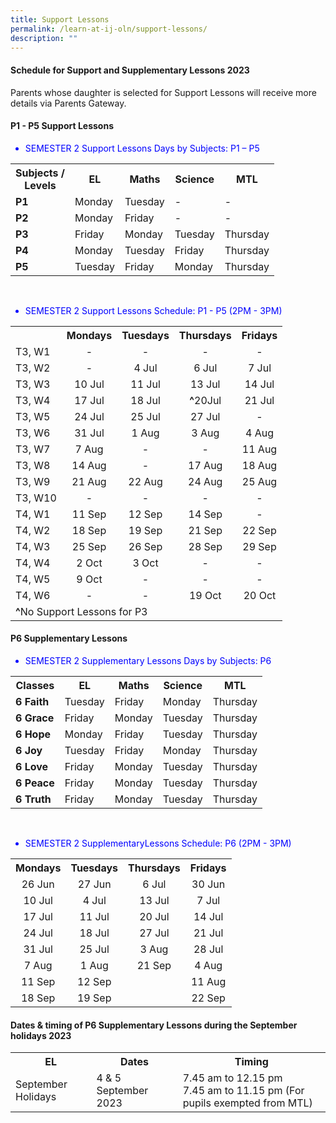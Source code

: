 ```yaml
---
title: Support Lessons
permalink: /learn-at-ij-oln/support-lessons/
description: ""
---
```

<h4><strong>Schedule for Support and Supplementary Lessons 2023</strong></h4>
<p>Parents whose daughter is selected for Support Lessons will receive more details via Parents Gateway.</p>
<h4><strong>P1 - P5 Support Lessons</strong></h4>
<font color="blue"><ul><li>SEMESTER 2 Support Lessons Days by Subjects: P1 – P5</li></ul></font>
<table>
<tbody>
<tr>
<th>Subjects /<br>Levels</th>
<th>EL</th>
<th>Maths</th>
<th>Science</th>
<th>MTL</th>
</tr>
<tr>
<td><strong>P1</strong></td>
<td>Monday</td>
<td>Tuesday</td>
<td> - </td>
<td> - </td>
</tr>
<tr>
<td><strong>P2</strong></td>
<td>Monday</td>
<td>Friday</td>
<td> - </td>
<td> - </td>
</tr>
	<tr>
<td><strong>P3</strong></td>
<td>Friday</td>
<td>Monday</td>
<td>Tuesday</td>
<td>Thursday</td>
</tr>
<tr>
<td><strong>P4</strong></td>
<td>Monday</td>
<td>Tuesday</td>
<td>Friday</td>
<td>Thursday</td>
</tr>
<tr>
<td><strong>P5</strong></td>
<td>Tuesday</td>
<td>Friday</td>
<td>Monday</td>
<td>Thursday</td>
</tr>
</tbody></table>
<br>
<font color="blue"><ul><li>SEMESTER 2 Support Lessons Schedule: P1 - P5 (2PM - 3PM)</li></ul></font>
<table>
<tbody>
<tr>
<th></th>
<th style="text-align: center;">Mondays</th>
<th style="text-align: center;">Tuesdays</th>
<th style="text-align: center;">Thursdays</th>
<th style="text-align: center;">Fridays</th>
</tr>
<tr>
<td>T3, W1</td>
<td style="text-align: center;"> - </td>
<td style="text-align: center;"> - </td>
<td style="text-align: center;"> - </td>
<td style="text-align: center;"> - </td></tr>
<tr>
<td>T3, W2</td>
<td style="text-align: center;"> - </td>
<td style="text-align: center;">4 Jul</td>
<td style="text-align: center;">6 Jul</td>
<td style="text-align: center;">7 Jul</td>
</tr>
<tr>
<td>T3, W3</td>
<td style="text-align: center;">10 Jul</td>
<td style="text-align: center;">11 Jul</td>
<td style="text-align: center;">13 Jul</td>
<td style="text-align: center;"> 14 Jul</td>
</tr>
<tr>
<td>T3, W4</td>
<td style="text-align: center;">17 Jul</td>
<td style="text-align: center;">18 Jul</td>
<td style="text-align: center;"><b>^</b>20Jul</td>
<td style="text-align: center;">21 Jul</td>
</tr>
<tr>
<td>T3, W5</td>
<td style="text-align: center;">24 Jul</td>
<td style="text-align: center;">25 Jul</td>
<td style="text-align: center;">27 Jul</td>
<td style="text-align: center;"> - </td>
</tr>
<tr>
<td>T3, W6</td>
<td style="text-align: center;">31 Jul</td>
<td style="text-align: center;">1 Aug</td>
<td style="text-align: center;">3 Aug</td>
<td style="text-align: center;">4 Aug</td>
</tr>
<tr>
<td>T3, W7</td>
<td style="text-align: center;">7 Aug</td>
<td style="text-align: center;"> - </td>
<td style="text-align: center;"> - </td>
<td style="text-align: center;">11 Aug</td>
</tr>
<tr>
<td>T3, W8</td>
<td style="text-align: center;">14 Aug</td>
<td style="text-align: center;"> - </td>
<td style="text-align: center;">17 Aug</td>
<td style="text-align: center;">18 Aug</td>
</tr>
<tr>
<td>T3, W9</td>
<td style="text-align: center;">21 Aug</td>
<td style="text-align: center;">22 Aug</td>
<td style="text-align: center;">24 Aug</td>
<td style="text-align: center;">25 Aug</td>
</tr>
<tr>
<td>T3, W10</td>
<td style="text-align: center;"> - </td>
<td style="text-align: center;"> - </td>
<td style="text-align: center;">- </td>
<td style="text-align: center;"> - </td>
</tr>
<tr>
<td>T4, W1</td>
<td style="text-align: center;">11 Sep</td>
<td style="text-align: center;">12 Sep</td>
<td style="text-align: center;">14 Sep</td>
<td style="text-align: center;"> - </td>
</tr>
<tr>
<td>T4, W2</td>
<td style="text-align: center;">18 Sep</td>
<td style="text-align: center;">19 Sep</td>
<td style="text-align: center;">21 Sep</td>
<td style="text-align: center;">22 Sep</td>
</tr>
	<tr>
<td>T4, W3</td>
<td style="text-align: center;">25 Sep</td>
<td style="text-align: center;">26 Sep</td>
<td style="text-align: center;">28 Sep</td>
<td style="text-align: center;">29 Sep</td>
</tr>
<tr>
<td>T4, W4</td>
<td style="text-align: center;">2 Oct</td>
<td style="text-align: center;">3 Oct</td>
<td style="text-align: center;"> - </td>
<td style="text-align: center;"> - </td>
</tr>
<tr>
<td>T4, W5</td>
<td style="text-align: center;">9 Oct</td>
<td style="text-align: center;"> - </td>
<td style="text-align: center;"> - </td>
<td style="text-align: center;"> - </td>
</tr>
<tr>
<td>T4, W6</td>
<td style="text-align: center;"> - </td>
<td style="text-align: center;"> - </td>
<td style="text-align: center;">19 Oct</td>
<td style="text-align: center;">20 Oct</td>
</tr>
<tr>
	<td colspan="4"><b>^</b>No Support Lessons for P3</td>
</tr>
</tbody>
</table>

<h4><strong>P6 Supplementary Lessons</strong></h4>
<font color="blue"><ul><li>SEMESTER 2 Supplementary Lessons Days by Subjects: P6</li></ul></font>
<table>
<tbody>
<tr>
<th>Classes</th>
<th>EL</th>
<th>Maths</th>
<th>Science</th>
<th>MTL</th>
</tr>
<tr>
<td><strong>6 Faith</strong></td>
<td>Tuesday</td>
<td>Friday</td>
<td>Monday</td>
<td>Thursday</td>
</tr>
<tr>
<td><strong>6 Grace</strong></td>
<td>Friday</td>
<td>Monday</td>
<td>Tuesday</td>
<td>Thursday</td>
</tr>
<tr>
<td><strong>6 Hope</strong></td>
<td>Monday</td>
<td>Friday</td>
<td>Tuesday</td>
<td>Thursday</td>
</tr>
<tr>
<td><strong>6 Joy</strong></td>
<td>Tuesday</td>
<td>Friday</td>
<td>Monday</td>
<td>Thursday</td>
</tr>
<tr>
<td><strong>6 Love</strong></td>
<td>Friday</td>
<td>Monday</td>
<td>Tuesday</td>
<td>Thursday</td>
</tr>
<tr>
<td><strong>6 Peace</strong></td>
<td>Friday</td>
<td>Monday</td>
<td>Tuesday</td>
<td>Thursday</td>
</tr>
<tr>
<td><strong>6 Truth</strong></td>
<td>Friday</td>
<td>Monday</td>
<td>Tuesday</td>
<td>Thursday</td>
</tr>
</tbody></table>
<br>
<font color="blue"><ul><li>SEMESTER 2 SupplementaryLessons Schedule: P6 (2PM - 3PM)</li></ul></font>
<table><tbody>
<tr>
<th style="text-align: center;">Mondays</th>
<th style="text-align: center;">Tuesdays</th>
<th style="text-align: center;">Thursdays</th>
<th style="text-align: center;">Fridays</th>
</tr>
<tr>
<td style="text-align: center;">26 Jun</td>
<td style="text-align: center;">27 Jun</td>
<td style="text-align: center;">6 Jul</td>
<td style="text-align: center;">30 Jun</td>
</tr>
<tr>
<td style="text-align: center;">10 Jul</td>
<td style="text-align: center;">4 Jul</td>
<td style="text-align: center;">13 Jul</td>
<td style="text-align: center;">7 Jul</td>
</tr>
<tr>
<td style="text-align: center;">17 Jul</td>
<td style="text-align: center;">11 Jul</td>
<td style="text-align: center;">20 Jul</td>
<td style="text-align: center;">14 Jul</td>
</tr>
<tr>
<td style="text-align: center;">24 Jul</td>
<td style="text-align: center;">18 Jul</td>
<td style="text-align: center;">27 Jul</td>
<td style="text-align: center;">21 Jul</td>
</tr>
<tr>
<td style="text-align: center;">31 Jul</td>
<td style="text-align: center;">25 Jul</td>
<td style="text-align: center;">3 Aug</td>
<td style="text-align: center;">28 Jul </td>
</tr>
<tr>
<td style="text-align: center;">7 Aug</td>
<td style="text-align: center;">1 Aug</td>
<td style="text-align: center;">21 Sep</td>
<td style="text-align: center;">4 Aug</td>
</tr>
<tr>
<td style="text-align: center;">11 Sep</td>
<td style="text-align: center;">12 Sep</td>
<td style="text-align: center;"></td>
<td style="text-align: center;">11 Aug</td>
</tr>
	<tr>
<td style="text-align: center;">18 Sep</td>
<td style="text-align: center;">19 Sep</td>
<td style="text-align: center;"></td>
<td style="text-align: center;">22 Sep</td>
</tr>
</tbody>
</table>

<h4><strong>Dates &amp; timing of P6 Supplementary Lessons during the September holidays 2023</strong></h4>
<table>
<tbody>
<tr>
<th>EL</th>
<th>Dates</th>
<th>Timing</th>
</tr>
<tr>
<td>September Holidays</td>
<td>4 &amp; 5 September 2023</td>
<td>7.45 am to 12.15 pm<br>
7.45 am to 11.15 pm (For pupils exempted from MTL)</td>
</tr>
</tbody>
</table>